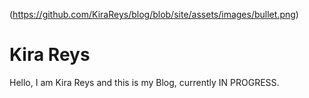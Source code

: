 
(https://github.com/KiraReys/blog/blob/site/assets/images/bullet.png)

# Kira Reys

Hello, I am Kira Reys and this is my Blog, currently IN PROGRESS.
